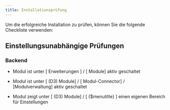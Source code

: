 ```yaml
---
title: Installationsprüfung
---
```


Um die erfolgreiche Installation zu prüfen, können Sie die folgende Checkliste verwenden:  

## Einstellungsunabhängige Prüfungen
### Backend   
- Modul ist unter [ Erweiterungen ] / [ Module] aktiv geschaltet 

- Modul ist unter [ (D3) Module] / [ Modul-Connector] / [Modulverwaltung] aktiv geschaltet
 
- Modul zeigt unter [ (D3) Module] / [ {$menutitle} ] einen eigenen Bereich für Einstellungen
